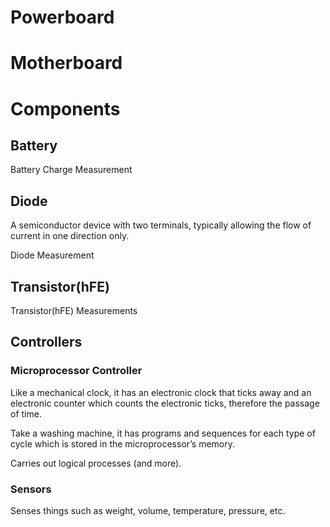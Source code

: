 # Powerboard
# Motherboard
# Components
## Battery
Battery Charge Measurement
## Diode
A semiconductor device with two terminals, typically allowing the flow of current in one direction only.

Diode Measurement
## Transistor(hFE)
Transistor(hFE) Measurements
## Controllers
### Microprocessor Controller
Like a mechanical clock, it has an electronic clock that ticks away and an electronic counter which counts the electronic ticks, therefore the passage of time.

Take a washing machine, it has programs and sequences for each type of cycle which is stored in the microprocessor’s memory.

Carries out logical processes (and more).

### Sensors
Senses things such as weight, volume, temperature, pressure, etc.
